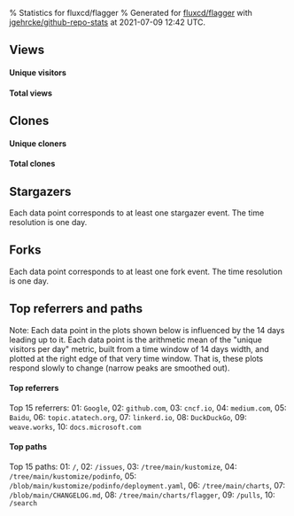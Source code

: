 % Statistics for fluxcd/flagger
% Generated for [fluxcd/flagger](https://github.com/fluxcd/flagger) with [jgehrcke/github-repo-stats](https://github.com/jgehrcke/github-repo-stats) at 2021-07-09 12:42 UTC.


## Views

#### Unique visitors
<div id="chart_views_unique" class="full-width-chart"></div>

#### Total views
<div id="chart_views_total" class="full-width-chart"></div>

<div class="pagebreak-for-print"> </div>


## Clones

#### Unique cloners
<div id="chart_clones_unique" class="full-width-chart"></div>

#### Total clones
<div id="chart_clones_total" class="full-width-chart"></div>



<div class="pagebreak-for-print"> </div>



## Stargazers

Each data point corresponds to at least one stargazer event.
The time resolution is one day.

<div id="chart_stargazers" class="full-width-chart"></div>




## Forks

Each data point corresponds to at least one fork event.
The time resolution is one day.

<div id="chart_forks" class="full-width-chart"></div>




<div class="pagebreak-for-print"> </div>



## Top referrers and paths


Note: Each data point in the plots shown below is influenced by the 14 days
leading up to it. Each data point is the arithmetic mean of the "unique
visitors per day" metric, built from a time window of 14 days width, and
plotted at the right edge of that very time window. That is, these plots
respond slowly to change (narrow peaks are smoothed out).




#### Top referrers


<div id="chart_referrers_top_n_alltime" class="full-width-chart"></div>

Top 15 referrers: 01: `Google`, 02: `github.com`, 03: `cncf.io`, 04: `medium.com`, 05: `Baidu`, 06: `topic.atatech.org`, 07: `linkerd.io`, 08: `DuckDuckGo`, 09: `weave.works`, 10: `docs.microsoft.com`





#### Top paths


<div id="chart_paths_top_n_alltime" class="full-width-chart"></div>

Top 15 paths: 01: `/`, 02: `/issues`, 03: `/tree/main/kustomize`, 04: `/tree/main/kustomize/podinfo`, 05: `/blob/main/kustomize/podinfo/deployment.yaml`, 06: `/tree/main/charts`, 07: `/blob/main/CHANGELOG.md`, 08: `/tree/main/charts/flagger`, 09: `/pulls`, 10: `/search`


<script type="text/javascript">
    vegaEmbed('#chart_views_unique', {"$schema": "https://vega.github.io/schema/vega-lite/v4.8.1.json", "config": {"arc": {"fill": "#1b1e23"}, "area": {"fill": "#1b1e23"}, "axisBottom": {"domainColor": "#a9b4c4", "gridColor": "#a9b4c4", "labelColor": "#1b1e23", "labelFont": "relative-mono-11-pitch-pro, Menlo, monospace", "tickColor": "#a9b4c4", "titleColor": "#1b1e23", "titleFont": "relative-mono-11-pitch-pro, Menlo, monospace"}, "axisLeft": {"domainColor": "#a9b4c4", "gridColor": "#a9b4c4", "labelColor": "#1b1e23", "labelFont": "relative-mono-11-pitch-pro, Menlo, monospace", "tickColor": "#a9b4c4", "titleColor": "#1b1e23", "titleFont": "relative-mono-11-pitch-pro, Menlo, monospace"}, "axisX": {"grid": false}, "axisY": {"grid": false, "labelBound": true}, "background": "#FFFFFF", "group": {"fill": "#FFFFFF"}, "header": {"fontWeight": 400, "labelFont": "relative-mono-11-pitch-pro, Menlo, monospace", "titleFont": "relative-mono-11-pitch-pro, Menlo, monospace"}, "legend": {"labelFont": "relative-mono-11-pitch-pro, Menlo, monospace", "symbolSize": 200, "symbolType": "circle", "titleFont": "relative-mono-11-pitch-pro, Menlo, monospace"}, "line": {"color": "#1b1e23", "stroke": "#1b1e23"}, "path": {"stroke": "#1b1e23"}, "point": {"color": "#1b1e23", "cursor": "pointer", "filled": true, "size": 100}, "range": {"category": ["#85a2f7", "#ea9755", "#7eb36a", "#f07071", "#bc85d9", "#e587b6", "#a9b4c4", "#d4c05e", "#64b9c4"]}, "style": {"bar": {"fill": "#1b1e23"}, "text": {"font": "relative-mono-11-pitch-pro, Menlo, monospace", "fontWeight": 400}}, "symbol": {"shape": "circle"}, "title": {"anchor": "start", "font": "relative-mono-11-pitch-pro, Menlo, monospace", "fontWeight": 400}, "trail": {"color": "#1b1e23", "stroke": "#1b1e23"}, "view": {"stroke": null}}, "data": {"name": "data-5de17c334465144db5a5f455f330313e"}, "datasets": {"data-5de17c334465144db5a5f455f330313e": [{"time": "2021-06-25T00:00:00+00:00", "views_total": 289, "views_unique": 42}, {"time": "2021-06-26T00:00:00+00:00", "views_total": 118, "views_unique": 47}, {"time": "2021-06-27T00:00:00+00:00", "views_total": 191, "views_unique": 43}, {"time": "2021-06-28T00:00:00+00:00", "views_total": 425, "views_unique": 111}, {"time": "2021-06-29T00:00:00+00:00", "views_total": 409, "views_unique": 108}, {"time": "2021-06-30T00:00:00+00:00", "views_total": 476, "views_unique": 113}, {"time": "2021-07-01T00:00:00+00:00", "views_total": 523, "views_unique": 98}, {"time": "2021-07-02T00:00:00+00:00", "views_total": 292, "views_unique": 86}, {"time": "2021-07-03T00:00:00+00:00", "views_total": 69, "views_unique": 36}, {"time": "2021-07-04T00:00:00+00:00", "views_total": 64, "views_unique": 29}, {"time": "2021-07-05T00:00:00+00:00", "views_total": 337, "views_unique": 111}, {"time": "2021-07-06T00:00:00+00:00", "views_total": 409, "views_unique": 117}, {"time": "2021-07-07T00:00:00+00:00", "views_total": 414, "views_unique": 129}, {"time": "2021-07-08T00:00:00+00:00", "views_total": 370, "views_unique": 108}, {"time": "2021-07-09T00:00:00+00:00", "views_total": 155, "views_unique": 46}]}, "encoding": {"x": {"field": "time", "timeUnit": "yearmonthdate", "title": "date", "type": "temporal"}, "y": {"field": "views_unique", "scale": {"domain": [0, 141.9], "zero": true}, "title": "unique views per day", "type": "quantitative"}}, "height": 200, "mark": {"point": true, "type": "line"}, "padding": 10, "width": "container"}, {"actions": false, "renderer": "svg"}).catch(console.error);
vegaEmbed('#chart_views_total', {"$schema": "https://vega.github.io/schema/vega-lite/v4.8.1.json", "config": {"arc": {"fill": "#1b1e23"}, "area": {"fill": "#1b1e23"}, "axisBottom": {"domainColor": "#a9b4c4", "gridColor": "#a9b4c4", "labelColor": "#1b1e23", "labelFont": "relative-mono-11-pitch-pro, Menlo, monospace", "tickColor": "#a9b4c4", "titleColor": "#1b1e23", "titleFont": "relative-mono-11-pitch-pro, Menlo, monospace"}, "axisLeft": {"domainColor": "#a9b4c4", "gridColor": "#a9b4c4", "labelColor": "#1b1e23", "labelFont": "relative-mono-11-pitch-pro, Menlo, monospace", "tickColor": "#a9b4c4", "titleColor": "#1b1e23", "titleFont": "relative-mono-11-pitch-pro, Menlo, monospace"}, "axisX": {"grid": false}, "axisY": {"grid": false, "labelBound": true}, "background": "#FFFFFF", "group": {"fill": "#FFFFFF"}, "header": {"fontWeight": 400, "labelFont": "relative-mono-11-pitch-pro, Menlo, monospace", "titleFont": "relative-mono-11-pitch-pro, Menlo, monospace"}, "legend": {"labelFont": "relative-mono-11-pitch-pro, Menlo, monospace", "symbolSize": 200, "symbolType": "circle", "titleFont": "relative-mono-11-pitch-pro, Menlo, monospace"}, "line": {"color": "#1b1e23", "stroke": "#1b1e23"}, "path": {"stroke": "#1b1e23"}, "point": {"color": "#1b1e23", "cursor": "pointer", "filled": true, "size": 100}, "range": {"category": ["#85a2f7", "#ea9755", "#7eb36a", "#f07071", "#bc85d9", "#e587b6", "#a9b4c4", "#d4c05e", "#64b9c4"]}, "style": {"bar": {"fill": "#1b1e23"}, "text": {"font": "relative-mono-11-pitch-pro, Menlo, monospace", "fontWeight": 400}}, "symbol": {"shape": "circle"}, "title": {"anchor": "start", "font": "relative-mono-11-pitch-pro, Menlo, monospace", "fontWeight": 400}, "trail": {"color": "#1b1e23", "stroke": "#1b1e23"}, "view": {"stroke": null}}, "data": {"name": "data-5de17c334465144db5a5f455f330313e"}, "datasets": {"data-5de17c334465144db5a5f455f330313e": [{"time": "2021-06-25T00:00:00+00:00", "views_total": 289, "views_unique": 42}, {"time": "2021-06-26T00:00:00+00:00", "views_total": 118, "views_unique": 47}, {"time": "2021-06-27T00:00:00+00:00", "views_total": 191, "views_unique": 43}, {"time": "2021-06-28T00:00:00+00:00", "views_total": 425, "views_unique": 111}, {"time": "2021-06-29T00:00:00+00:00", "views_total": 409, "views_unique": 108}, {"time": "2021-06-30T00:00:00+00:00", "views_total": 476, "views_unique": 113}, {"time": "2021-07-01T00:00:00+00:00", "views_total": 523, "views_unique": 98}, {"time": "2021-07-02T00:00:00+00:00", "views_total": 292, "views_unique": 86}, {"time": "2021-07-03T00:00:00+00:00", "views_total": 69, "views_unique": 36}, {"time": "2021-07-04T00:00:00+00:00", "views_total": 64, "views_unique": 29}, {"time": "2021-07-05T00:00:00+00:00", "views_total": 337, "views_unique": 111}, {"time": "2021-07-06T00:00:00+00:00", "views_total": 409, "views_unique": 117}, {"time": "2021-07-07T00:00:00+00:00", "views_total": 414, "views_unique": 129}, {"time": "2021-07-08T00:00:00+00:00", "views_total": 370, "views_unique": 108}, {"time": "2021-07-09T00:00:00+00:00", "views_total": 155, "views_unique": 46}]}, "encoding": {"x": {"field": "time", "timeUnit": "yearmonthdate", "title": "date", "type": "temporal"}, "y": {"field": "views_total", "scale": {"domain": [0, 575.3000000000001], "zero": true}, "title": "total views per day", "type": "quantitative"}}, "height": 200, "mark": {"point": true, "type": "line"}, "padding": 10, "width": "container"}, {"actions": false, "renderer": "svg"}).catch(console.error);
vegaEmbed('#chart_clones_unique', {"$schema": "https://vega.github.io/schema/vega-lite/v4.8.1.json", "config": {"arc": {"fill": "#1b1e23"}, "area": {"fill": "#1b1e23"}, "axisBottom": {"domainColor": "#a9b4c4", "gridColor": "#a9b4c4", "labelColor": "#1b1e23", "labelFont": "relative-mono-11-pitch-pro, Menlo, monospace", "tickColor": "#a9b4c4", "titleColor": "#1b1e23", "titleFont": "relative-mono-11-pitch-pro, Menlo, monospace"}, "axisLeft": {"domainColor": "#a9b4c4", "gridColor": "#a9b4c4", "labelColor": "#1b1e23", "labelFont": "relative-mono-11-pitch-pro, Menlo, monospace", "tickColor": "#a9b4c4", "titleColor": "#1b1e23", "titleFont": "relative-mono-11-pitch-pro, Menlo, monospace"}, "axisX": {"grid": false}, "axisY": {"grid": false, "labelBound": true}, "background": "#FFFFFF", "group": {"fill": "#FFFFFF"}, "header": {"fontWeight": 400, "labelFont": "relative-mono-11-pitch-pro, Menlo, monospace", "titleFont": "relative-mono-11-pitch-pro, Menlo, monospace"}, "legend": {"labelFont": "relative-mono-11-pitch-pro, Menlo, monospace", "symbolSize": 200, "symbolType": "circle", "titleFont": "relative-mono-11-pitch-pro, Menlo, monospace"}, "line": {"color": "#1b1e23", "stroke": "#1b1e23"}, "path": {"stroke": "#1b1e23"}, "point": {"color": "#1b1e23", "cursor": "pointer", "filled": true, "size": 100}, "range": {"category": ["#85a2f7", "#ea9755", "#7eb36a", "#f07071", "#bc85d9", "#e587b6", "#a9b4c4", "#d4c05e", "#64b9c4"]}, "style": {"bar": {"fill": "#1b1e23"}, "text": {"font": "relative-mono-11-pitch-pro, Menlo, monospace", "fontWeight": 400}}, "symbol": {"shape": "circle"}, "title": {"anchor": "start", "font": "relative-mono-11-pitch-pro, Menlo, monospace", "fontWeight": 400}, "trail": {"color": "#1b1e23", "stroke": "#1b1e23"}, "view": {"stroke": null}}, "data": {"name": "data-5225ad41b75b232eed4cd96d70706d6e"}, "datasets": {"data-5225ad41b75b232eed4cd96d70706d6e": [{"clones_total": 18588, "clones_unique": 126, "time": "2021-06-25T00:00:00+00:00"}, {"clones_total": 41825, "clones_unique": 144, "time": "2021-06-26T00:00:00+00:00"}, {"clones_total": 40214, "clones_unique": 119, "time": "2021-06-27T00:00:00+00:00"}, {"clones_total": 41171, "clones_unique": 107, "time": "2021-06-28T00:00:00+00:00"}, {"clones_total": 40923, "clones_unique": 121, "time": "2021-06-29T00:00:00+00:00"}, {"clones_total": 40985, "clones_unique": 133, "time": "2021-06-30T00:00:00+00:00"}, {"clones_total": 40864, "clones_unique": 124, "time": "2021-07-01T00:00:00+00:00"}, {"clones_total": 42155, "clones_unique": 120, "time": "2021-07-02T00:00:00+00:00"}, {"clones_total": 44001, "clones_unique": 80, "time": "2021-07-03T00:00:00+00:00"}, {"clones_total": 43788, "clones_unique": 63, "time": "2021-07-04T00:00:00+00:00"}, {"clones_total": 40386, "clones_unique": 114, "time": "2021-07-05T00:00:00+00:00"}, {"clones_total": 41185, "clones_unique": 151, "time": "2021-07-06T00:00:00+00:00"}, {"clones_total": 41745, "clones_unique": 157, "time": "2021-07-07T00:00:00+00:00"}, {"clones_total": 41295, "clones_unique": 161, "time": "2021-07-08T00:00:00+00:00"}, {"clones_total": 20192, "clones_unique": 81, "time": "2021-07-09T00:00:00+00:00"}]}, "encoding": {"x": {"field": "time", "timeUnit": "yearmonthdate", "title": "date", "type": "temporal"}, "y": {"field": "clones_unique", "scale": {"domain": [0, 177.10000000000002], "zero": true}, "title": "unique clones per day", "type": "quantitative"}}, "height": 200, "mark": {"point": true, "type": "line"}, "padding": 10, "width": "container"}, {"actions": false, "renderer": "svg"}).catch(console.error);
vegaEmbed('#chart_clones_total', {"$schema": "https://vega.github.io/schema/vega-lite/v4.8.1.json", "config": {"arc": {"fill": "#1b1e23"}, "area": {"fill": "#1b1e23"}, "axisBottom": {"domainColor": "#a9b4c4", "gridColor": "#a9b4c4", "labelColor": "#1b1e23", "labelFont": "relative-mono-11-pitch-pro, Menlo, monospace", "tickColor": "#a9b4c4", "titleColor": "#1b1e23", "titleFont": "relative-mono-11-pitch-pro, Menlo, monospace"}, "axisLeft": {"domainColor": "#a9b4c4", "gridColor": "#a9b4c4", "labelColor": "#1b1e23", "labelFont": "relative-mono-11-pitch-pro, Menlo, monospace", "tickColor": "#a9b4c4", "titleColor": "#1b1e23", "titleFont": "relative-mono-11-pitch-pro, Menlo, monospace"}, "axisX": {"grid": false}, "axisY": {"grid": false, "labelBound": true}, "background": "#FFFFFF", "group": {"fill": "#FFFFFF"}, "header": {"fontWeight": 400, "labelFont": "relative-mono-11-pitch-pro, Menlo, monospace", "titleFont": "relative-mono-11-pitch-pro, Menlo, monospace"}, "legend": {"labelFont": "relative-mono-11-pitch-pro, Menlo, monospace", "symbolSize": 200, "symbolType": "circle", "titleFont": "relative-mono-11-pitch-pro, Menlo, monospace"}, "line": {"color": "#1b1e23", "stroke": "#1b1e23"}, "path": {"stroke": "#1b1e23"}, "point": {"color": "#1b1e23", "cursor": "pointer", "filled": true, "size": 100}, "range": {"category": ["#85a2f7", "#ea9755", "#7eb36a", "#f07071", "#bc85d9", "#e587b6", "#a9b4c4", "#d4c05e", "#64b9c4"]}, "style": {"bar": {"fill": "#1b1e23"}, "text": {"font": "relative-mono-11-pitch-pro, Menlo, monospace", "fontWeight": 400}}, "symbol": {"shape": "circle"}, "title": {"anchor": "start", "font": "relative-mono-11-pitch-pro, Menlo, monospace", "fontWeight": 400}, "trail": {"color": "#1b1e23", "stroke": "#1b1e23"}, "view": {"stroke": null}}, "data": {"name": "data-5225ad41b75b232eed4cd96d70706d6e"}, "datasets": {"data-5225ad41b75b232eed4cd96d70706d6e": [{"clones_total": 18588, "clones_unique": 126, "time": "2021-06-25T00:00:00+00:00"}, {"clones_total": 41825, "clones_unique": 144, "time": "2021-06-26T00:00:00+00:00"}, {"clones_total": 40214, "clones_unique": 119, "time": "2021-06-27T00:00:00+00:00"}, {"clones_total": 41171, "clones_unique": 107, "time": "2021-06-28T00:00:00+00:00"}, {"clones_total": 40923, "clones_unique": 121, "time": "2021-06-29T00:00:00+00:00"}, {"clones_total": 40985, "clones_unique": 133, "time": "2021-06-30T00:00:00+00:00"}, {"clones_total": 40864, "clones_unique": 124, "time": "2021-07-01T00:00:00+00:00"}, {"clones_total": 42155, "clones_unique": 120, "time": "2021-07-02T00:00:00+00:00"}, {"clones_total": 44001, "clones_unique": 80, "time": "2021-07-03T00:00:00+00:00"}, {"clones_total": 43788, "clones_unique": 63, "time": "2021-07-04T00:00:00+00:00"}, {"clones_total": 40386, "clones_unique": 114, "time": "2021-07-05T00:00:00+00:00"}, {"clones_total": 41185, "clones_unique": 151, "time": "2021-07-06T00:00:00+00:00"}, {"clones_total": 41745, "clones_unique": 157, "time": "2021-07-07T00:00:00+00:00"}, {"clones_total": 41295, "clones_unique": 161, "time": "2021-07-08T00:00:00+00:00"}, {"clones_total": 20192, "clones_unique": 81, "time": "2021-07-09T00:00:00+00:00"}]}, "encoding": {"x": {"field": "time", "timeUnit": "yearmonthdate", "title": "date", "type": "temporal"}, "y": {"field": "clones_total", "scale": {"domain": [0, 48401.100000000006], "zero": true}, "title": "total clones per day", "type": "quantitative"}}, "height": 200, "mark": {"point": true, "type": "line"}, "padding": 10, "width": "container"}, {"actions": false, "renderer": "svg"}).catch(console.error);
vegaEmbed('#chart_stargazers', {"$schema": "https://vega.github.io/schema/vega-lite/v4.8.1.json", "config": {"arc": {"fill": "#1b1e23"}, "area": {"fill": "#1b1e23"}, "axisBottom": {"domainColor": "#a9b4c4", "gridColor": "#a9b4c4", "labelColor": "#1b1e23", "labelFont": "relative-mono-11-pitch-pro, Menlo, monospace", "tickColor": "#a9b4c4", "titleColor": "#1b1e23", "titleFont": "relative-mono-11-pitch-pro, Menlo, monospace"}, "axisLeft": {"domainColor": "#a9b4c4", "gridColor": "#a9b4c4", "labelColor": "#1b1e23", "labelFont": "relative-mono-11-pitch-pro, Menlo, monospace", "tickColor": "#a9b4c4", "titleColor": "#1b1e23", "titleFont": "relative-mono-11-pitch-pro, Menlo, monospace"}, "axisX": {"grid": false}, "axisY": {"grid": false}, "background": "#FFFFFF", "group": {"fill": "#FFFFFF"}, "header": {"fontWeight": 400, "labelFont": "relative-mono-11-pitch-pro, Menlo, monospace", "titleFont": "relative-mono-11-pitch-pro, Menlo, monospace"}, "legend": {"labelFont": "relative-mono-11-pitch-pro, Menlo, monospace", "symbolSize": 200, "symbolType": "circle", "titleFont": "relative-mono-11-pitch-pro, Menlo, monospace"}, "line": {"color": "#1b1e23", "stroke": "#1b1e23"}, "path": {"stroke": "#1b1e23"}, "point": {"color": "#1b1e23", "cursor": "pointer", "filled": true, "size": 100}, "range": {"category": ["#85a2f7", "#ea9755", "#7eb36a", "#f07071", "#bc85d9", "#e587b6", "#a9b4c4", "#d4c05e", "#64b9c4"]}, "style": {"bar": {"fill": "#1b1e23"}, "text": {"font": "relative-mono-11-pitch-pro, Menlo, monospace", "fontWeight": 400}}, "symbol": {"shape": "circle"}, "title": {"anchor": "start", "font": "relative-mono-11-pitch-pro, Menlo, monospace", "fontWeight": 400}, "trail": {"color": "#1b1e23", "stroke": "#1b1e23"}, "view": {"stroke": null}}, "data": {"name": "data-260c3fa1415087110172f1a5668a592c"}, "datasets": {"data-260c3fa1415087110172f1a5668a592c": [{"stars_cumulative": 3, "time": "2018-10-05T00:00:00+00:00"}, {"stars_cumulative": 8, "time": "2018-10-15T01:00:00+00:00"}, {"stars_cumulative": 14, "time": "2018-10-25T02:00:00+00:00"}, {"stars_cumulative": 22, "time": "2018-11-04T03:00:00+00:00"}, {"stars_cumulative": 62, "time": "2018-11-14T04:00:00+00:00"}, {"stars_cumulative": 82, "time": "2018-11-24T05:00:00+00:00"}, {"stars_cumulative": 95, "time": "2018-12-04T06:00:00+00:00"}, {"stars_cumulative": 111, "time": "2018-12-14T07:00:00+00:00"}, {"stars_cumulative": 119, "time": "2018-12-24T08:00:00+00:00"}, {"stars_cumulative": 132, "time": "2019-01-03T09:00:00+00:00"}, {"stars_cumulative": 161, "time": "2019-01-13T10:00:00+00:00"}, {"stars_cumulative": 187, "time": "2019-01-23T11:00:00+00:00"}, {"stars_cumulative": 210, "time": "2019-02-02T12:00:00+00:00"}, {"stars_cumulative": 242, "time": "2019-02-12T13:00:00+00:00"}, {"stars_cumulative": 308, "time": "2019-02-22T14:00:00+00:00"}, {"stars_cumulative": 362, "time": "2019-03-04T15:00:00+00:00"}, {"stars_cumulative": 392, "time": "2019-03-14T16:00:00+00:00"}, {"stars_cumulative": 437, "time": "2019-03-24T17:00:00+00:00"}, {"stars_cumulative": 468, "time": "2019-04-03T18:00:00+00:00"}, {"stars_cumulative": 504, "time": "2019-04-13T19:00:00+00:00"}, {"stars_cumulative": 524, "time": "2019-04-23T20:00:00+00:00"}, {"stars_cumulative": 563, "time": "2019-05-03T21:00:00+00:00"}, {"stars_cumulative": 595, "time": "2019-05-13T22:00:00+00:00"}, {"stars_cumulative": 624, "time": "2019-05-23T23:00:00+00:00"}, {"stars_cumulative": 654, "time": "2019-06-03T00:00:00+00:00"}, {"stars_cumulative": 673, "time": "2019-06-13T01:00:00+00:00"}, {"stars_cumulative": 710, "time": "2019-06-23T02:00:00+00:00"}, {"stars_cumulative": 769, "time": "2019-07-03T03:00:00+00:00"}, {"stars_cumulative": 796, "time": "2019-07-13T04:00:00+00:00"}, {"stars_cumulative": 839, "time": "2019-07-23T05:00:00+00:00"}, {"stars_cumulative": 869, "time": "2019-08-02T06:00:00+00:00"}, {"stars_cumulative": 910, "time": "2019-08-12T07:00:00+00:00"}, {"stars_cumulative": 946, "time": "2019-08-22T08:00:00+00:00"}, {"stars_cumulative": 987, "time": "2019-09-01T09:00:00+00:00"}, {"stars_cumulative": 1023, "time": "2019-09-11T10:00:00+00:00"}, {"stars_cumulative": 1053, "time": "2019-09-21T11:00:00+00:00"}, {"stars_cumulative": 1093, "time": "2019-10-01T12:00:00+00:00"}, {"stars_cumulative": 1121, "time": "2019-10-11T13:00:00+00:00"}, {"stars_cumulative": 1150, "time": "2019-10-21T14:00:00+00:00"}, {"stars_cumulative": 1183, "time": "2019-10-31T15:00:00+00:00"}, {"stars_cumulative": 1224, "time": "2019-11-10T16:00:00+00:00"}, {"stars_cumulative": 1272, "time": "2019-11-20T17:00:00+00:00"}, {"stars_cumulative": 1308, "time": "2019-11-30T18:00:00+00:00"}, {"stars_cumulative": 1334, "time": "2019-12-10T19:00:00+00:00"}, {"stars_cumulative": 1351, "time": "2019-12-20T20:00:00+00:00"}, {"stars_cumulative": 1397, "time": "2019-12-30T21:00:00+00:00"}, {"stars_cumulative": 1434, "time": "2020-01-09T22:00:00+00:00"}, {"stars_cumulative": 1466, "time": "2020-01-19T23:00:00+00:00"}, {"stars_cumulative": 1502, "time": "2020-01-30T00:00:00+00:00"}, {"stars_cumulative": 1539, "time": "2020-02-09T01:00:00+00:00"}, {"stars_cumulative": 1584, "time": "2020-02-19T02:00:00+00:00"}, {"stars_cumulative": 1619, "time": "2020-02-29T03:00:00+00:00"}, {"stars_cumulative": 1657, "time": "2020-03-10T04:00:00+00:00"}, {"stars_cumulative": 1704, "time": "2020-03-20T05:00:00+00:00"}, {"stars_cumulative": 1734, "time": "2020-03-30T06:00:00+00:00"}, {"stars_cumulative": 1766, "time": "2020-04-09T07:00:00+00:00"}, {"stars_cumulative": 1796, "time": "2020-04-19T08:00:00+00:00"}, {"stars_cumulative": 1830, "time": "2020-04-29T09:00:00+00:00"}, {"stars_cumulative": 1859, "time": "2020-05-09T10:00:00+00:00"}, {"stars_cumulative": 1910, "time": "2020-05-19T11:00:00+00:00"}, {"stars_cumulative": 1938, "time": "2020-05-29T12:00:00+00:00"}, {"stars_cumulative": 1998, "time": "2020-06-08T13:00:00+00:00"}, {"stars_cumulative": 2048, "time": "2020-06-18T14:00:00+00:00"}, {"stars_cumulative": 2082, "time": "2020-06-28T15:00:00+00:00"}, {"stars_cumulative": 2119, "time": "2020-07-08T16:00:00+00:00"}, {"stars_cumulative": 2153, "time": "2020-07-18T17:00:00+00:00"}, {"stars_cumulative": 2205, "time": "2020-07-28T18:00:00+00:00"}, {"stars_cumulative": 2233, "time": "2020-08-07T19:00:00+00:00"}, {"stars_cumulative": 2265, "time": "2020-08-17T20:00:00+00:00"}, {"stars_cumulative": 2288, "time": "2020-08-27T21:00:00+00:00"}, {"stars_cumulative": 2317, "time": "2020-09-06T22:00:00+00:00"}, {"stars_cumulative": 2342, "time": "2020-09-16T23:00:00+00:00"}, {"stars_cumulative": 2366, "time": "2020-09-27T00:00:00+00:00"}, {"stars_cumulative": 2388, "time": "2020-10-07T01:00:00+00:00"}, {"stars_cumulative": 2417, "time": "2020-10-17T02:00:00+00:00"}, {"stars_cumulative": 2459, "time": "2020-10-27T03:00:00+00:00"}, {"stars_cumulative": 2479, "time": "2020-11-06T04:00:00+00:00"}, {"stars_cumulative": 2509, "time": "2020-11-16T05:00:00+00:00"}, {"stars_cumulative": 2535, "time": "2020-11-26T06:00:00+00:00"}, {"stars_cumulative": 2565, "time": "2020-12-06T07:00:00+00:00"}, {"stars_cumulative": 2587, "time": "2020-12-16T08:00:00+00:00"}, {"stars_cumulative": 2596, "time": "2020-12-26T09:00:00+00:00"}, {"stars_cumulative": 2616, "time": "2021-01-05T10:00:00+00:00"}, {"stars_cumulative": 2629, "time": "2021-01-15T11:00:00+00:00"}, {"stars_cumulative": 2662, "time": "2021-01-25T12:00:00+00:00"}, {"stars_cumulative": 2682, "time": "2021-02-04T13:00:00+00:00"}, {"stars_cumulative": 2698, "time": "2021-02-14T14:00:00+00:00"}, {"stars_cumulative": 2730, "time": "2021-02-24T15:00:00+00:00"}, {"stars_cumulative": 2748, "time": "2021-03-06T16:00:00+00:00"}, {"stars_cumulative": 2785, "time": "2021-03-16T17:00:00+00:00"}, {"stars_cumulative": 2809, "time": "2021-03-26T18:00:00+00:00"}, {"stars_cumulative": 2832, "time": "2021-04-05T19:00:00+00:00"}, {"stars_cumulative": 2858, "time": "2021-04-15T20:00:00+00:00"}, {"stars_cumulative": 2883, "time": "2021-04-25T21:00:00+00:00"}, {"stars_cumulative": 2901, "time": "2021-05-05T22:00:00+00:00"}, {"stars_cumulative": 2920, "time": "2021-05-15T23:00:00+00:00"}, {"stars_cumulative": 2938, "time": "2021-05-26T00:00:00+00:00"}, {"stars_cumulative": 2964, "time": "2021-06-05T01:00:00+00:00"}, {"stars_cumulative": 2985, "time": "2021-06-15T02:00:00+00:00"}, {"stars_cumulative": 3012, "time": "2021-06-25T03:00:00+00:00"}, {"stars_cumulative": 3022, "time": "2021-07-05T04:00:00+00:00"}]}, "encoding": {"x": {"field": "time", "scale": {"domain": ["2018-10-05", "2021-07-05"]}, "timeUnit": "yearmonthdate", "title": "date", "type": "temporal"}, "y": {"field": "stars_cumulative", "scale": {"domain": [0, 3324.2000000000003], "zero": true}, "title": "stargazer count (cumulative)", "type": "quantitative"}}, "height": 300, "mark": {"point": true, "type": "line"}, "padding": 10, "width": "container"}, {"actions": false, "renderer": "svg"}).catch(console.error);
vegaEmbed('#chart_forks', {"$schema": "https://vega.github.io/schema/vega-lite/v4.8.1.json", "config": {"arc": {"fill": "#1b1e23"}, "area": {"fill": "#1b1e23"}, "axisBottom": {"domainColor": "#a9b4c4", "gridColor": "#a9b4c4", "labelColor": "#1b1e23", "labelFont": "relative-mono-11-pitch-pro, Menlo, monospace", "tickColor": "#a9b4c4", "titleColor": "#1b1e23", "titleFont": "relative-mono-11-pitch-pro, Menlo, monospace"}, "axisLeft": {"domainColor": "#a9b4c4", "gridColor": "#a9b4c4", "labelColor": "#1b1e23", "labelFont": "relative-mono-11-pitch-pro, Menlo, monospace", "tickColor": "#a9b4c4", "titleColor": "#1b1e23", "titleFont": "relative-mono-11-pitch-pro, Menlo, monospace"}, "axisX": {"grid": false}, "axisY": {"grid": false}, "background": "#FFFFFF", "group": {"fill": "#FFFFFF"}, "header": {"fontWeight": 400, "labelFont": "relative-mono-11-pitch-pro, Menlo, monospace", "titleFont": "relative-mono-11-pitch-pro, Menlo, monospace"}, "legend": {"labelFont": "relative-mono-11-pitch-pro, Menlo, monospace", "symbolSize": 200, "symbolType": "circle", "titleFont": "relative-mono-11-pitch-pro, Menlo, monospace"}, "line": {"color": "#1b1e23", "stroke": "#1b1e23"}, "path": {"stroke": "#1b1e23"}, "point": {"color": "#1b1e23", "cursor": "pointer", "filled": true, "size": 100}, "range": {"category": ["#85a2f7", "#ea9755", "#7eb36a", "#f07071", "#bc85d9", "#e587b6", "#a9b4c4", "#d4c05e", "#64b9c4"]}, "style": {"bar": {"fill": "#1b1e23"}, "text": {"font": "relative-mono-11-pitch-pro, Menlo, monospace", "fontWeight": 400}}, "symbol": {"shape": "circle"}, "title": {"anchor": "start", "font": "relative-mono-11-pitch-pro, Menlo, monospace", "fontWeight": 400}, "trail": {"color": "#1b1e23", "stroke": "#1b1e23"}, "view": {"stroke": null}}, "data": {"name": "data-a65294f1b636ece0419d317903199f83"}, "datasets": {"data-a65294f1b636ece0419d317903199f83": [{"forks_cumulative": 5.0, "time": "2018-11-15T00:00:00+00:00"}, {"forks_cumulative": 6.0, "time": "2018-11-24T15:00:00+00:00"}, {"forks_cumulative": 9.0, "time": "2019-01-02T03:00:00+00:00"}, {"forks_cumulative": 10.0, "time": "2019-02-09T15:00:00+00:00"}, {"forks_cumulative": 15.0, "time": "2019-02-19T06:00:00+00:00"}, {"forks_cumulative": 17.0, "time": "2019-02-28T21:00:00+00:00"}, {"forks_cumulative": 20.0, "time": "2019-03-10T12:00:00+00:00"}, {"forks_cumulative": 25.0, "time": "2019-03-20T03:00:00+00:00"}, {"forks_cumulative": 26.0, "time": "2019-03-29T18:00:00+00:00"}, {"forks_cumulative": 29.0, "time": "2019-04-08T09:00:00+00:00"}, {"forks_cumulative": 31.0, "time": "2019-04-18T00:00:00+00:00"}, {"forks_cumulative": 34.0, "time": "2019-04-27T15:00:00+00:00"}, {"forks_cumulative": 39.0, "time": "2019-05-07T06:00:00+00:00"}, {"forks_cumulative": 45.0, "time": "2019-05-16T21:00:00+00:00"}, {"forks_cumulative": 51.0, "time": "2019-05-26T12:00:00+00:00"}, {"forks_cumulative": 53.0, "time": "2019-06-05T03:00:00+00:00"}, {"forks_cumulative": 57.0, "time": "2019-06-14T18:00:00+00:00"}, {"forks_cumulative": 59.0, "time": "2019-06-24T09:00:00+00:00"}, {"forks_cumulative": 65.0, "time": "2019-07-04T00:00:00+00:00"}, {"forks_cumulative": 69.0, "time": "2019-07-13T15:00:00+00:00"}, {"forks_cumulative": 79.0, "time": "2019-07-23T06:00:00+00:00"}, {"forks_cumulative": 80.0, "time": "2019-08-01T21:00:00+00:00"}, {"forks_cumulative": 81.0, "time": "2019-08-11T12:00:00+00:00"}, {"forks_cumulative": 87.0, "time": "2019-08-21T03:00:00+00:00"}, {"forks_cumulative": 94.0, "time": "2019-08-30T18:00:00+00:00"}, {"forks_cumulative": 97.0, "time": "2019-09-09T09:00:00+00:00"}, {"forks_cumulative": 99.0, "time": "2019-09-19T00:00:00+00:00"}, {"forks_cumulative": 100.0, "time": "2019-09-28T15:00:00+00:00"}, {"forks_cumulative": 104.0, "time": "2019-10-08T06:00:00+00:00"}, {"forks_cumulative": 109.0, "time": "2019-10-17T21:00:00+00:00"}, {"forks_cumulative": 114.0, "time": "2019-10-27T12:00:00+00:00"}, {"forks_cumulative": 115.0, "time": "2019-11-06T03:00:00+00:00"}, {"forks_cumulative": 121.0, "time": "2019-11-15T18:00:00+00:00"}, {"forks_cumulative": 125.0, "time": "2019-11-25T09:00:00+00:00"}, {"forks_cumulative": 131.0, "time": "2019-12-14T15:00:00+00:00"}, {"forks_cumulative": 132.0, "time": "2019-12-24T06:00:00+00:00"}, {"forks_cumulative": 136.0, "time": "2020-01-02T21:00:00+00:00"}, {"forks_cumulative": 140.0, "time": "2020-01-12T12:00:00+00:00"}, {"forks_cumulative": 145.0, "time": "2020-01-22T03:00:00+00:00"}, {"forks_cumulative": 149.0, "time": "2020-01-31T18:00:00+00:00"}, {"forks_cumulative": 157.0, "time": "2020-02-10T09:00:00+00:00"}, {"forks_cumulative": 160.0, "time": "2020-02-20T00:00:00+00:00"}, {"forks_cumulative": 163.0, "time": "2020-02-29T15:00:00+00:00"}, {"forks_cumulative": 168.0, "time": "2020-03-10T06:00:00+00:00"}, {"forks_cumulative": 179.0, "time": "2020-03-19T21:00:00+00:00"}, {"forks_cumulative": 182.0, "time": "2020-03-29T12:00:00+00:00"}, {"forks_cumulative": 186.0, "time": "2020-04-08T03:00:00+00:00"}, {"forks_cumulative": 188.0, "time": "2020-04-17T18:00:00+00:00"}, {"forks_cumulative": 194.0, "time": "2020-04-27T09:00:00+00:00"}, {"forks_cumulative": 199.0, "time": "2020-05-07T00:00:00+00:00"}, {"forks_cumulative": 202.0, "time": "2020-05-16T15:00:00+00:00"}, {"forks_cumulative": 213.0, "time": "2020-05-26T06:00:00+00:00"}, {"forks_cumulative": 220.0, "time": "2020-06-04T21:00:00+00:00"}, {"forks_cumulative": 224.0, "time": "2020-06-14T12:00:00+00:00"}, {"forks_cumulative": 226.0, "time": "2020-06-24T03:00:00+00:00"}, {"forks_cumulative": 232.0, "time": "2020-07-03T18:00:00+00:00"}, {"forks_cumulative": 240.0, "time": "2020-07-13T09:00:00+00:00"}, {"forks_cumulative": 243.0, "time": "2020-07-23T00:00:00+00:00"}, {"forks_cumulative": 245.0, "time": "2020-08-01T15:00:00+00:00"}, {"forks_cumulative": 251.0, "time": "2020-08-11T06:00:00+00:00"}, {"forks_cumulative": 252.0, "time": "2020-08-20T21:00:00+00:00"}, {"forks_cumulative": 255.0, "time": "2020-08-30T12:00:00+00:00"}, {"forks_cumulative": 263.0, "time": "2020-09-09T03:00:00+00:00"}, {"forks_cumulative": 265.0, "time": "2020-09-18T18:00:00+00:00"}, {"forks_cumulative": 268.0, "time": "2020-09-28T09:00:00+00:00"}, {"forks_cumulative": 272.0, "time": "2020-10-08T00:00:00+00:00"}, {"forks_cumulative": 273.0, "time": "2020-10-17T15:00:00+00:00"}, {"forks_cumulative": 277.0, "time": "2020-10-27T06:00:00+00:00"}, {"forks_cumulative": 279.0, "time": "2020-11-05T21:00:00+00:00"}, {"forks_cumulative": 283.0, "time": "2020-11-15T12:00:00+00:00"}, {"forks_cumulative": 288.0, "time": "2020-11-25T03:00:00+00:00"}, {"forks_cumulative": 298.0, "time": "2020-12-04T18:00:00+00:00"}, {"forks_cumulative": 307.0, "time": "2020-12-14T09:00:00+00:00"}, {"forks_cumulative": 308.0, "time": "2020-12-24T00:00:00+00:00"}, {"forks_cumulative": 314.0, "time": "2021-01-02T15:00:00+00:00"}, {"forks_cumulative": 322.0, "time": "2021-01-12T06:00:00+00:00"}, {"forks_cumulative": 328.0, "time": "2021-01-21T21:00:00+00:00"}, {"forks_cumulative": 333.0, "time": "2021-01-31T12:00:00+00:00"}, {"forks_cumulative": 337.0, "time": "2021-02-10T03:00:00+00:00"}, {"forks_cumulative": 343.0, "time": "2021-02-19T18:00:00+00:00"}, {"forks_cumulative": 349.0, "time": "2021-03-01T09:00:00+00:00"}, {"forks_cumulative": 353.0, "time": "2021-03-11T00:00:00+00:00"}, {"forks_cumulative": 361.0, "time": "2021-03-20T15:00:00+00:00"}, {"forks_cumulative": 366.0, "time": "2021-03-30T06:00:00+00:00"}, {"forks_cumulative": 372.0, "time": "2021-04-08T21:00:00+00:00"}, {"forks_cumulative": 377.0, "time": "2021-04-18T12:00:00+00:00"}, {"forks_cumulative": 382.0, "time": "2021-04-28T03:00:00+00:00"}, {"forks_cumulative": 385.0, "time": "2021-05-07T18:00:00+00:00"}, {"forks_cumulative": 392.0, "time": "2021-05-17T09:00:00+00:00"}, {"forks_cumulative": 397.0, "time": "2021-05-27T00:00:00+00:00"}, {"forks_cumulative": 404.0, "time": "2021-06-05T15:00:00+00:00"}, {"forks_cumulative": 405.0, "time": "2021-06-15T06:00:00+00:00"}, {"forks_cumulative": 409.0, "time": "2021-06-24T21:00:00+00:00"}, {"forks_cumulative": 410.0, "time": "2021-07-04T12:00:00+00:00"}]}, "encoding": {"x": {"field": "time", "scale": {"domain": ["2018-10-05", "2021-07-05"]}, "timeUnit": "yearmonthdate", "title": "date", "type": "temporal"}, "y": {"field": "forks_cumulative", "scale": {"domain": [0, 451.00000000000006], "zero": true}, "title": "fork count (cumulative)", "type": "quantitative"}}, "height": 300, "mark": {"point": true, "type": "line"}, "padding": 10, "width": "container"}, {"actions": false, "renderer": "svg"}).catch(console.error);
vegaEmbed('#chart_referrers_top_n_alltime', {"$schema": "https://vega.github.io/schema/vega-lite/v4.8.1.json", "config": {"arc": {"fill": "#1b1e23"}, "area": {"fill": "#1b1e23"}, "axisBottom": {"domainColor": "#a9b4c4", "gridColor": "#a9b4c4", "labelColor": "#1b1e23", "labelFont": "relative-mono-11-pitch-pro, Menlo, monospace", "tickColor": "#a9b4c4", "titleColor": "#1b1e23", "titleFont": "relative-mono-11-pitch-pro, Menlo, monospace"}, "axisLeft": {"domainColor": "#a9b4c4", "gridColor": "#a9b4c4", "labelColor": "#1b1e23", "labelFont": "relative-mono-11-pitch-pro, Menlo, monospace", "tickColor": "#a9b4c4", "titleColor": "#1b1e23", "titleFont": "relative-mono-11-pitch-pro, Menlo, monospace"}, "axisX": {"grid": false}, "axisY": {"grid": false}, "background": "#FFFFFF", "group": {"fill": "#FFFFFF"}, "header": {"fontWeight": 400, "labelFont": "relative-mono-11-pitch-pro, Menlo, monospace", "titleFont": "relative-mono-11-pitch-pro, Menlo, monospace"}, "legend": {"labelFont": "relative-mono-11-pitch-pro, Menlo, monospace", "symbolSize": 200, "symbolType": "circle", "titleFont": "relative-mono-11-pitch-pro, Menlo, monospace"}, "line": {"color": "#1b1e23", "stroke": "#1b1e23"}, "path": {"stroke": "#1b1e23"}, "point": {"color": "#1b1e23", "cursor": "pointer", "filled": true, "size": 50}, "range": {"category": ["#85a2f7", "#ea9755", "#7eb36a", "#f07071", "#bc85d9", "#e587b6", "#a9b4c4", "#d4c05e", "#64b9c4"]}, "style": {"bar": {"fill": "#1b1e23"}, "text": {"font": "relative-mono-11-pitch-pro, Menlo, monospace", "fontWeight": 400}}, "symbol": {"shape": "circle"}, "title": {"anchor": "start", "font": "relative-mono-11-pitch-pro, Menlo, monospace", "fontWeight": 400}, "trail": {"color": "#1b1e23", "stroke": "#1b1e23"}, "view": {"stroke": null}}, "data": {"name": "data-05c791275c321245c192d6216bb1d947"}, "datasets": {"data-05c791275c321245c192d6216bb1d947": [{"referrer": "Google", "time": "2021-07-09T00:00:00+00:00", "views_unique": 414, "views_unique_norm": 29.571428571428573}, {"referrer": "github.com", "time": "2021-07-09T00:00:00+00:00", "views_unique": 170, "views_unique_norm": 12.142857142857142}, {"referrer": "cncf.io", "time": "2021-07-09T00:00:00+00:00", "views_unique": 13, "views_unique_norm": 0.9285714285714286}, {"referrer": "medium.com", "time": "2021-07-09T00:00:00+00:00", "views_unique": 11, "views_unique_norm": 0.7857142857142857}, {"referrer": "Baidu", "time": "2021-07-09T00:00:00+00:00", "views_unique": 10, "views_unique_norm": 0.7142857142857143}, {"referrer": "topic.atatech.org", "time": "2021-07-09T00:00:00+00:00", "views_unique": 9, "views_unique_norm": 0.6428571428571429}, {"referrer": "linkerd.io", "time": "2021-07-09T00:00:00+00:00", "views_unique": 7, "views_unique_norm": 0.5}, {"referrer": "DuckDuckGo", "time": "2021-07-09T00:00:00+00:00", "views_unique": 6, "views_unique_norm": 0.42857142857142855}, {"referrer": "weave.works", "time": "2021-07-09T00:00:00+00:00", "views_unique": 6, "views_unique_norm": 0.42857142857142855}, {"referrer": "docs.microsoft.com", "time": "2021-07-09T00:00:00+00:00", "views_unique": 5, "views_unique_norm": 0.35714285714285715}]}, "encoding": {"color": {"field": "referrer", "sort": {"field": "order"}, "type": "nominal"}, "x": {"field": "time", "timeUnit": "yearmonthdate", "title": "date", "type": "temporal"}, "y": {"field": "views_unique_norm", "scale": {"domain": [0, 32.52857142857143], "zero": true}, "title": "unique visitors per day (mean from last 14 days)", "type": "quantitative"}}, "height": 300, "mark": {"point": true, "type": "line"}, "padding": 10, "width": "container"}, {"actions": false, "renderer": "svg"}).catch(console.error);
vegaEmbed('#chart_paths_top_n_alltime', {"$schema": "https://vega.github.io/schema/vega-lite/v4.8.1.json", "config": {"arc": {"fill": "#1b1e23"}, "area": {"fill": "#1b1e23"}, "axisBottom": {"domainColor": "#a9b4c4", "gridColor": "#a9b4c4", "labelColor": "#1b1e23", "labelFont": "relative-mono-11-pitch-pro, Menlo, monospace", "tickColor": "#a9b4c4", "titleColor": "#1b1e23", "titleFont": "relative-mono-11-pitch-pro, Menlo, monospace"}, "axisLeft": {"domainColor": "#a9b4c4", "gridColor": "#a9b4c4", "labelColor": "#1b1e23", "labelFont": "relative-mono-11-pitch-pro, Menlo, monospace", "tickColor": "#a9b4c4", "titleColor": "#1b1e23", "titleFont": "relative-mono-11-pitch-pro, Menlo, monospace"}, "axisX": {"grid": false}, "axisY": {"grid": false}, "background": "#FFFFFF", "group": {"fill": "#FFFFFF"}, "header": {"fontWeight": 400, "labelFont": "relative-mono-11-pitch-pro, Menlo, monospace", "titleFont": "relative-mono-11-pitch-pro, Menlo, monospace"}, "legend": {"labelFont": "relative-mono-11-pitch-pro, Menlo, monospace", "symbolSize": 200, "symbolType": "circle", "titleFont": "relative-mono-11-pitch-pro, Menlo, monospace"}, "line": {"color": "#1b1e23", "stroke": "#1b1e23"}, "path": {"stroke": "#1b1e23"}, "point": {"color": "#1b1e23", "cursor": "pointer", "filled": true, "size": 50}, "range": {"category": ["#85a2f7", "#ea9755", "#7eb36a", "#f07071", "#bc85d9", "#e587b6", "#a9b4c4", "#d4c05e", "#64b9c4"]}, "style": {"bar": {"fill": "#1b1e23"}, "text": {"font": "relative-mono-11-pitch-pro, Menlo, monospace", "fontWeight": 400}}, "symbol": {"shape": "circle"}, "title": {"anchor": "start", "font": "relative-mono-11-pitch-pro, Menlo, monospace", "fontWeight": 400}, "trail": {"color": "#1b1e23", "stroke": "#1b1e23"}, "view": {"stroke": null}}, "data": {"name": "data-63dba62c98d399c86e459207c602f790"}, "datasets": {"data-63dba62c98d399c86e459207c602f790": [{"path": "/", "time": "2021-07-09T00:00:00+00:00", "views_unique": 677, "views_unique_norm": 48.357142857142854}, {"path": "/issues", "time": "2021-07-09T00:00:00+00:00", "views_unique": 57, "views_unique_norm": 4.071428571428571}, {"path": "/tree/main/kustomize", "time": "2021-07-09T00:00:00+00:00", "views_unique": 54, "views_unique_norm": 3.857142857142857}, {"path": "/tree/main/kustomize/podinfo", "time": "2021-07-09T00:00:00+00:00", "views_unique": 43, "views_unique_norm": 3.0714285714285716}, {"path": "/blob/main/kustomize/podinfo/deployment.yaml", "time": "2021-07-09T00:00:00+00:00", "views_unique": 38, "views_unique_norm": 2.7142857142857144}, {"path": "/tree/main/charts", "time": "2021-07-09T00:00:00+00:00", "views_unique": 35, "views_unique_norm": 2.5}, {"path": "/blob/main/CHANGELOG.md", "time": "2021-07-09T00:00:00+00:00", "views_unique": 34, "views_unique_norm": 2.4285714285714284}, {"path": "/tree/main/charts/flagger", "time": "2021-07-09T00:00:00+00:00", "views_unique": 27, "views_unique_norm": 1.9285714285714286}, {"path": "/pulls", "time": "2021-07-09T00:00:00+00:00", "views_unique": 24, "views_unique_norm": 1.7142857142857142}, {"path": "/search", "time": "2021-07-09T00:00:00+00:00", "views_unique": 17, "views_unique_norm": 1.2142857142857142}]}, "encoding": {"color": {"field": "path", "sort": {"field": "order"}, "type": "nominal"}, "x": {"field": "time", "timeUnit": "yearmonthdate", "title": "date", "type": "temporal"}, "y": {"field": "views_unique_norm", "scale": {"domain": [0, 53.19285714285714], "zero": true}, "title": "unique visitors per day (mean from last 14 days)", "type": "quantitative"}}, "height": 300, "mark": {"point": true, "type": "line"}, "padding": 10, "width": "container"}, {"actions": false, "renderer": "svg"}).catch(console.error);
    </script>